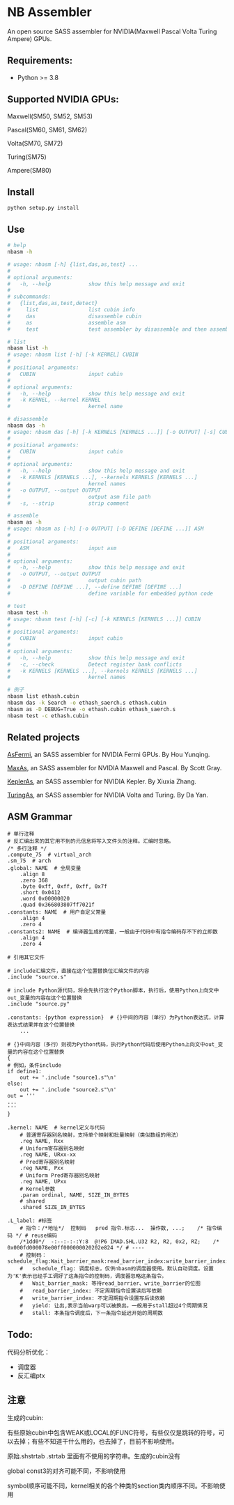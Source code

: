 # NB Assembler

An open source SASS assembler for NVIDIA(Maxwell Pascal Volta Turing Ampere) GPUs.


## Requirements:

* Python >= 3.8


## Supported NVIDIA GPUs:

Maxwell(SM50, SM52, SM53)

Pascal(SM60, SM61, SM62)

Volta(SM70, SM72)

Turing(SM75)

Ampere(SM80)


## Install

```
python setup.py install
```


## Use

```bash
# help
nbasm -h

# usage: nbasm [-h] {list,das,as,test} ...
# 
# optional arguments:
#   -h, --help            show this help message and exit
# 
# subcommands:
#   {list,das,as,test,detect}
#     list                list cubin info
#     das                 disassemble cubin
#     as                  assemble asm
#     test                test assembler by disassemble and then assemble

# list
nbasm list -h
# usage: nbasm list [-h] [-k KERNEL] CUBIN
# 
# positional arguments:
#   CUBIN                 input cubin
# 
# optional arguments:
#   -h, --help            show this help message and exit
#   -k KERNEL, --kernel KERNEL
#                         kernel name

# disassemble
nbasm das -h
# usage: nbasm das [-h] [-k KERNELS [KERNELS ...]] [-o OUTPUT] [-s] CUBIN
# 
# positional arguments:
#   CUBIN                 input cubin
# 
# optional arguments:
#   -h, --help            show this help message and exit
#   -k KERNELS [KERNELS ...], --kernels KERNELS [KERNELS ...]
#                         kernel names
#   -o OUTPUT, --output OUTPUT
#                         output asm file path
#   -s, --strip           strip comment

# assemble
nbasm as -h
# usage: nbasm as [-h] [-o OUTPUT] [-D DEFINE [DEFINE ...]] ASM
# 
# positional arguments:
#   ASM                   input asm
# 
# optional arguments:
#   -h, --help            show this help message and exit
#   -o OUTPUT, --output OUTPUT
#                         output cubin path
#   -D DEFINE [DEFINE ...], --define DEFINE [DEFINE ...]
#                         define variable for embedded python code

# test
nbasm test -h
# usage: nbasm test [-h] [-c] [-k KERNELS [KERNELS ...]] CUBIN
# 
# positional arguments:
#   CUBIN                 input cubin
# 
# optional arguments:
#   -h, --help            show this help message and exit
#   -c, --check           Detect register bank conflicts
#   -k KERNELS [KERNELS ...], --kernels KERNELS [KERNELS ...]
#                         kernel names

# 例子
nbasm list ethash.cubin 
nbasm das -k Search -o ethash_saerch.s ethash.cubin
nbasm as -D DEBUG=True -o ethash.cubin ethash_saerch.s
nbasm test -c ethash.cubin
```

## Related projects

[AsFermi](https://github.com/hyqneuron/asfermi), an SASS assembler for NVIDIA Fermi GPUs. By Hou Yunqing.

[MaxAs](https://github.com/NervanaSystems/maxas), an SASS assembler for NVIDIA Maxwell and Pascal. By Scott Gray.

[KeplerAs](https://github.com/PAA-NCIC/PPoPP2017_artifact), an SASS assembler for NVIDIA Kepler. By Xiuxia Zhang.

[TuringAs](https://github.com/daadaada/turingas), an SASS assembler for NVIDIA Volta and Turing. By Da Yan.

## ASM Grammar

```gas
# 单行注释
# 反汇编出来的其它用不到的元信息将写入文件头的注释。汇编时忽略。
/* 多行注释 */
.compute_75  # virtual_arch
.sm_75  # arch
.global: NAME  # 全局变量
	.align 8
	.zero 368
	.byte 0xff, 0xff, 0xff, 0x7f
	.short 0x0412
	.word 0x00000020
	.quad 0x366803807ff7021f
.constants: NAME  # 用户自定义常量
    .align 4
    .zero 4
.constants2: NAME  # 编译器生成的常量，一般由于代码中有指令编码存不下的立即数
    .align 4
    .zero 4

# 引用其它文件

# include汇编文件，直接在这个位置替换位汇编文件的内容
.include "source.s"

# include Python源代码，将会先执行这个Python脚本，执行后，使用Python上向文中out_变量的内容在这个位置替换
.include "source.py"

.constants: {python expression}  # {}中间的内容（单行）为Python表达式，计算表达式结果并在这个位置替换
    ...

# {}中间内容（多行）则视为Python代码，执行Python代码后使用Python上向文中out_变量的内容在这个位置替换
{
# 例如，条件include
if define1:
    out += '.include "source1.s"\n'
else:
    out += '.include "source2.s"\n'
out = '''
...
'''
}

.kernel: NAME  # kernel定义与代码
	# 普通寄存器别名映射，支持单个映射和批量映射（类似数组的用法）
	.reg NAME, Rxx
	# Uniform寄存器别名映射
	.reg NAME, URxx-xx
	# Pred寄存器别名映射
	.reg NAME, Pxx
	# Uniform Pred寄存器别名映射
	.reg NAME, UPxx
	# Kernel参数
	.param ordinal, NAME, SIZE_IN_BYTES
	# shared
	.shared SIZE_IN_BYTES

.L_label: #标签
    # 指令：/*地址*/  控制码   pred 指令.标志...  操作数, ...;    /* 指令编码 */ # reuse编码
	/*1dd0*/  -:--:-:-:Y:8  @!P6 IMAD.SHL.U32 R2, R2, 0x2, RZ;    /* 0x000fd000078e00ff000000020202e824 */ # ----
	# 控制码： schedule_flag:Wait_barrier_mask:read_barrier_index:write_barrier_index:yield:stall
	#	schedule_flag: 调度标志，仅供nbasm的调度器使用。默认自动调度。设置为'K'表示已经手工调好了这条指令的控制码，调度器忽略这条指令。
	#	Wait_barrier_mask: 等待read_barrier、write_barrier的位图
	#	read_barrier_index: 不定周期指令设置读后写依赖
	#	write_barrier_index: 不定周期指令设置写后读依赖
	#	yield: 让出,表示当前warp可以被换出。一般用于stall超过4个周期情况
	#	stall: 本条指令调度后，下一条指令延迟开始的周期数
```

## Todo:

代码分析优化：

* 调度器
* 反汇编ptx

## 注意

生成的cubin:

有些原始cubin中包含WEAK或LOCAL的FUNC符号，有些仅仅是跳转的符号，可以去掉；有些不知道干什么用的，也去掉了，目前不影响使用。

原始.shstrtab .strtab 里面有不使用的字符串。生成的cubin没有

global const3的对齐可能不同，不影响使用

symbol顺序可能不同，kernel相关的各个种类的section类内顺序不同。不影响使用
